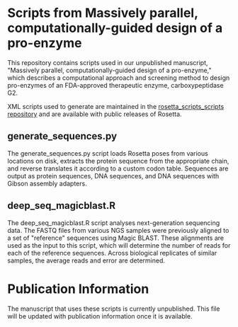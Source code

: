 # Scripts from Massively parallel, computationally-guided design of a pro-enzyme

This repository contains scripts used in our unpublished manuscript, "Massively parallel, computationally-guided design of a pro-enzyme," which describes a computational approach and screening method to design pro-enzymes of an FDA-approved therapeutic enzyme, carboxypeptidase G2.

XML scripts used to generate are maintained in the [rosetta_scripts_scripts repository](https://github.com/RosettaCommons/rosetta_scripts_scripts) and are available with public releases of Rosetta.

## generate_sequences.py

The generate_sequences.py script loads Rosetta poses from various locations on disk, extracts the protein sequence from the appropriate chain, and reverse translates it according to a custom codon table.  Sequences are output as protein sequences, DNA sequences, and DNA sequences with Gibson assembly adapters.

## deep_seq_magicblast.R

The deep_seq_magicblast.R script analyses next-generation sequencing data.  The FASTQ files from various NGS samples were previously aligned to a set of "reference" sequences using Magic BLAST.  These alignments are used as the input to this script, which will determine the number of reads for each of the reference sequences.  Across biological replicates of similar samples, the average reads and error are determined.

# Publication Information

The manuscript that uses these scripts is currently unpublished.  This file will be updated with publication information once it is available.
